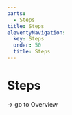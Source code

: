 ```yaml
---
parts:
  - Steps
title: Steps
eleventyNavigation:
  key: Steps
  order: 50
  title: Steps
---
```


# Steps

-> go to Overview
